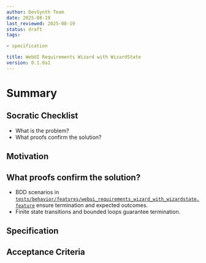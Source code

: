 ```yaml
---
author: DevSynth Team
date: 2025-08-19
last_reviewed: 2025-08-19
status: draft
tags:

- specification

title: WebUI Requirements Wizard with WizardState
version: 0.1.0a1
---
```


<!--
Required metadata fields:
- author: document author
- date: creation date
- last_reviewed: last review date
- status: draft | review | published
- tags: search keywords
- title: short descriptive name
- version: specification version
-->

# Summary

## Socratic Checklist
- What is the problem?
- What proofs confirm the solution?

## Motivation

## What proofs confirm the solution?
- BDD scenarios in [`tests/behavior/features/webui_requirements_wizard_with_wizardstate.feature`](../../tests/behavior/features/webui_requirements_wizard_with_wizardstate.feature) ensure termination and expected outcomes.
- Finite state transitions and bounded loops guarantee termination.


## Specification

## Acceptance Criteria
